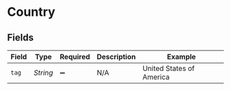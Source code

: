 # Country


## Fields

| Field                    | Type                     | Required                 | Description              | Example                  |
| ------------------------ | ------------------------ | ------------------------ | ------------------------ | ------------------------ |
| `tag`                    | *String*                 | :heavy_minus_sign:       | N/A                      | United States of America |